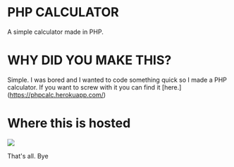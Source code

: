# PHP CALCULATOR
A simple calculator made in PHP.

# WHY DID YOU MAKE THIS?

Simple. I was bored and I wanted to code something quick so I made a PHP calculator. If you want to screw with it you can find it [here.] (https://phpcalc.herokuapp.com/)

# Where this is hosted

[![](https://img.shields.io/badge/Heroku%20Status-Online-brightgreen.svg)](https://phpcalc.herokuapp.com/)

That's all. Bye
